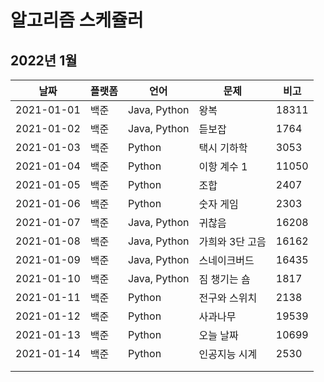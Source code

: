 # 알고리즘 스케쥴러

## 2022년 1월

| 날짜       | 플랫폼 | 언어         | 문제            | 비고  |
| ---------- | ------ | ------------ | --------------- | ----- |
| 2021-01-01 | 백준   | Java, Python | 왕복            | 18311 |
| 2021-01-02 | 백준   | Java, Python | 듣보잡          | 1764  |
| 2021-01-03 | 백준   | Python       | 택시 기하학     | 3053  |
| 2021-01-04 | 백준   | Python       | 이항 계수 1     | 11050 |
| 2021-01-05 | 백준   | Python       | 조합            | 2407  |
| 2021-01-06 | 백준   | Python       | 숫자 게임       | 2303  |
| 2021-01-07 | 백준   | Java, Python | 귀찮음          | 16208 |
| 2021-01-08 | 백준   | Java, Python | 가희와 3단 고음 | 16162 |
| 2021-01-09 | 백준   | Java, Python | 스네이크버드    | 16435 |
| 2021-01-10 | 백준   | Java, Python | 짐 챙기는 숌    | 1817  |
| 2021-01-11 | 백준   | Python       | 전구와 스위치   | 2138  |
| 2021-01-12 | 백준   | Python       | 사과나무        | 19539 |
| 2021-01-13 | 백준   | Python       | 오늘 날짜       | 10699 |
| 2021-01-14 | 백준   | Python       | 인공지능 시계   | 2530  |
|            |        |              |                 |       |
|            |        |              |                 |       |
